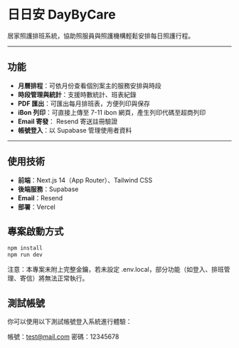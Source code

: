 # 日日安 DayByCare

居家照護排班系統，協助照服員與照護機構輕鬆安排每日照護行程。

---

## 功能

-  **月曆排程**：可依月份查看個別案主的服務安排與時段
-  **時段管理與統計**：支援時數統計、班表紀錄
-  **PDF 匯出**：可匯出每月排班表，方便列印與保存
-  **iBon 列印**：可直接上傳至 7-11 ibon 網頁，產生列印代碼至超商列印
-  **Email 寄發**： Resend 寄送註冊驗證
-  **帳號登入**：以 Supabase 管理使用者資料

---

## 使用技術

- **前端**：Next.js 14（App Router）、Tailwind CSS
- **後端服務**：Supabase
- **Email**：Resend
- **部署**：Vercel

## 專案啟動方式
```bash
npm install
npm run dev
```

注意：本專案未附上完整金鑰，若未設定 .env.local，部分功能（如登入、排班管理、寄信）將無法正常執行。

## 測試帳號

你可以使用以下測試帳號登入系統進行體驗：

帳號：test@mail.com
密碼：12345678

